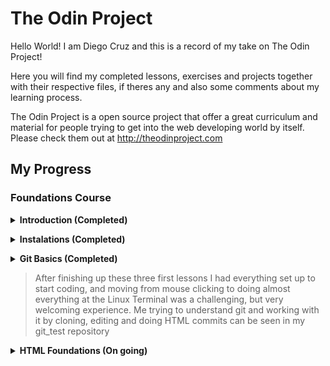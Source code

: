 # The Odin Project

Hello World! I am Diego Cruz and this is a record of my take on The Odin Project!

Here you will find my completed lessons, exercises and projects together with their respective files, if theres any and also some comments about my learning process.

The Odin Project is a open source project that offer a great curriculum and material for people trying to get into the web developing world by itself. Please check them out at http://theodinproject.com



## 	My Progress

### Foundations Course

<p>
<details>
<summary><strong>Introduction (Completed)</strong></summary>
<br>
Lessons:
<ul>
<li>How this Course Will Work.</li>
<li>Introduction to Web Development.</li>
<li>Motivation and Mindset.</li>
<li>Asking For Help.</li>
<li>Join the Odin Community.</li>
<li>How Does the Web Work?.</li>
</ul>
</details>
</p>
<p>
<details>
<summary><strong>Instalations (Completed)</strong></summary>
<br>
Lessons:
<ul>
<li>Installation Overview.</li>
<li>Prerequisites.</li>
<li>Text Editors.</li>
<li>Command Line Basics.</li>
<li>Setting Up Git.</li>
</ul>
</details>
</p>


<p>
<details>
<summary><strong>Git Basics (Completed)</strong></summary>
<br>
Lessons:
<ul>
<li>Introduction to Git.</li>
<li>Git Basics.</li>
</ul>
</details>
</p>


>  After finishing up these three first lessons I had everything set up to start coding, and moving from mouse clicking to doing almost everything at the Linux Terminal was a challenging, but very welcoming experience. Me trying to understand git and working with it by cloning, editing and doing HTML commits can be seen in my git_test repository

<p>
<details>
<summary><strong>HTML Foundations (On going)</strong></summary>
<br>
Lessons:
<ul>
<li>Introduction to HTML and CSS.</li>
<li>Elements and Tags.</li>
<li>HTML Boilerplate.</li>
<li>Working with Text.</li>
<li>Lists.</li>
<li>Links and Images.</li>
<li>Commit Messages.</li>
<li><strong>Project: Recipes.</strong></li>
</ul>
</details>
</p>









